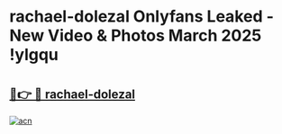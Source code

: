 # rachael-dolezal Onlyfans Leaked - New Video & Photos March 2025 !ylgqu

# <h2><a href="https://4cwrqc.iuczelnia.edu.pl?title=rachael-dolezal&ref=ylgqu">🔗👉 🔴 rachael-dolezal</a></h2>

[![acn](https://github.com/user-attachments/assets/0f9c940e-d8b0-45ae-aac7-cd30a18b3e1c)](https://4cwrqc.iuczelnia.edu.pl?title=rachael-dolezal&ref=ylgqu)

